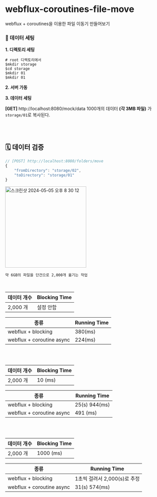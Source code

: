 # webflux-coroutines-file-move
webflux + coroutines을 이용한 파일 이동기 만들어보기

### 📁 데이터 세팅 

**1. 디렉토리 세팅**

```
# root 디렉토리에서
$mkdir storage
$cd storage
$mkdir 01
$mkdir 01
```

**2. 서버 가동**

**3. 데이터 세팅**

**[GET]** http://localhost:8080/mock/data 1000개의 데이터 **(각 3MB 파일)** 가 `storage/01`로 복사된다.

<br><br>

## 🗓️ 데이터 검증

```javascript
// [POST] http://localhost:8080/folders/move
{
    "fromDirectory": "storage/02",
    "toDirectory": "storage/01"
}
```

<img width="260" alt="스크린샷 2024-05-05 오후 8 30 12" src="https://github.com/ghdcksgml1/webflux-coroutines-file-move/assets/79779676/09c03c63-b7bf-4e13-9b35-ee324c70758c">

`약 6GB의 파일을 단건으로 2,000개 옮기는 작업`

<br>

|데이터 개수|Blocking Time|
|------|---|
|2,000 개|설정 안함|

|종류|Running Time|
|------|---|
|webflux + blocking|380(ms)|
|webflux + coroutine async|224(ms)|

<br><br>

|데이터 개수|Blocking Time|
|------|---|
|2,000 개|10 (ms)|

|종류|Running Time|
|------|---|
|webflux + blocking|25(s) 944(ms)|
|webflux + coroutine async|491 (ms)|

<br><br>

|데이터 개수|Blocking Time|
|------|---|
|2,000 개|1000 (ms)|

|종류|Running Time|
|------|---|
|webflux + blocking|1초씩 걸려서 2,000(s)로 추정|
|webflux + coroutine async|31(s) 574(ms)|





